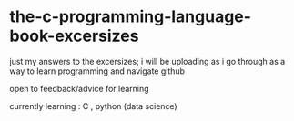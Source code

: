 # the-c-programming-language-book-excersizes
just my answers to the excersizes; i will be uploading as i go through as a way to learn programming and navigate github 

open to feedback/advice for learning 

currently learning :
C , python (data science)
